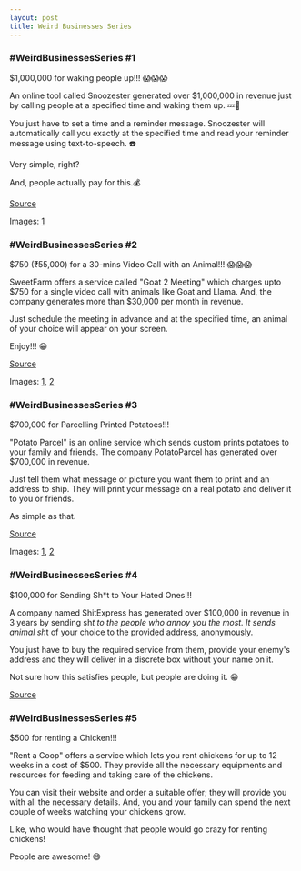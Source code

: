 ```yaml
---
layout: post
title: Weird Businesses Series
---
```


### #WeirdBusinessesSeries #1

$1,000,000 for waking people up!!! 😱😱😱

An online tool called Snoozester generated over $1,000,000 in revenue just by calling people at a specified time and waking them up. 💤🛌

You just have to set a time and a reminder message. Snoozester will automatically call you exactly at the specified time and read your reminder message using text-to-speech. ☎️

Very simple, right?

And, people actually pay for this.💰

[Source](https://snoozester.com/)

Images: [1](https://media-exp1.licdn.com/dms/image/C4E22AQEh-nhNRYX-cQ/feedshare-shrink_1280-alternative/0/1610699322081?e=1613606400&v=beta&t=NIHHhEmYU0AJjp7UO0bk0QWJ7zdqZtbuQWAGbI9_aSM)


### #WeirdBusinessesSeries #2

$750 (₹55,000) for a 30-mins Video Call with an Animal!!! 😱😱😱

SweetFarm offers a service called "Goat 2 Meeting" which charges upto $750 for a single video call with animals like Goat and Llama. And, the company generates more than $30,000 per month in revenue.

Just schedule the meeting in advance and at the specified time, an animal of your choice will appear on your screen.

Enjoy!!! 😁

[Source](https://www.sweetfarm.org/goat-2-meeting)

Images: [1](https://mk0ebizfactsq69ri8v3.kinstacdn.com/wp-content/uploads/2020/04/goat-2-meeting.jpg), [2](https://images.squarespace-cdn.com/content/v1/5a67c4c2010027c6d5ca18de/1588272979302-U9NXCW8UJAPRV8UWJZ13/ke17ZwdGBToddI8pDm48kNbzCMNGO6nVi4XlIFYFqxQUqsxRUqqbr1mOJYKfIPR7LoDQ9mXPOjoJoqy81S2I8N_N4V1vUb5AoIIIbLZhVYy7Mythp_T-mtop-vrsUOmeInPi9iDjx9w8K4ZfjXt2dm29tEZMcUwx1Vh0wPLLkbj4YMUdJsYxSkLXEfuxMLpjCjLISwBs8eEdxAxTptZAUg/SweetFarm_Goat2Meeting_Image+%281%29+%281%29.png?format=750w)


### #WeirdBusinessesSeries #3

$700,000 for Parcelling Printed Potatoes!!!

"Potato Parcel" is an online service which sends custom prints potatoes to your family and friends. The company PotatoParcel has generated over $700,000 in revenue.

Just tell them what message or picture you want them to print and an address to ship. They will print your message on a real potato and deliver it to you or friends.

As simple as that.

[Source](https://potatoparcel.com/)

Images: [1](https://cdn.shopify.com/s/files/1/1017/2183/products/potato-parcel-riad-bekhit-7797191704661_540x.jpg), [2](https://i.imgur.com/nqf7UV8.jpeg)

### #WeirdBusinessesSeries #4

$100,000 for Sending Sh*t to Your Hated Ones!!!

A company named ShitExpress has generated over $100,000 in revenue in 3 years by sending sh*t to the people who annoy you the most. It sends animal sh*t of your choice to the provided address, anonymously.

You just have to buy the required service from them, provide your enemy's address and they will deliver in a discrete box without your name on it.

Not sure how this satisfies people, but people are doing it. 😁

[Source](https://www.shitexpress.com/)

### #WeirdBusinessesSeries #5

$500 for renting a Chicken!!!

"Rent a Coop" offers a service which lets you rent chickens for up to 12 weeks in a cost of $500. They provide all the necessary equipments and resources for feeding and taking care of the chickens.

You can visit their website and order a suitable offer; they will provide you with all the necessary details. And, you and your family can spend the next couple of weeks watching your chickens grow.

Like, who would have thought that people would go crazy for renting chickens!

People are awesome! 😄


